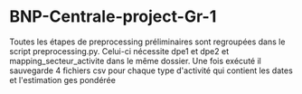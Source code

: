 # BNP-Centrale-project-Gr-1
Toutes les étapes de preprocessing préliminaires sont regroupées dans le script preprocessing.py. Celui-ci nécessite dpe1 et dpe2 et mapping_secteur_activite dans le même dossier. Une fois exécuté il sauvegarde 4 fichiers csv pour chaque type d'activité qui contient les dates et l'estimation ges pondérée
